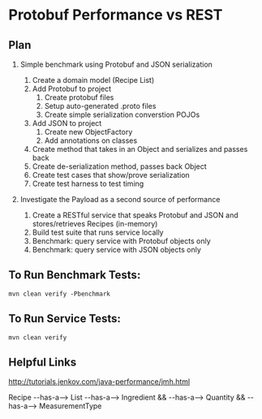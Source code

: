 # Protobuf Performance vs REST

## Plan
1. Simple benchmark using Protobuf and JSON serialization
    1. Create a domain model (Recipe List) 
    2. Add Protobuf to project
        1. Create protobuf files
        2. Setup auto-generated .proto files
        3. Create simple serialization converstion POJOs
    3. Add JSON to project
        1. Create new ObjectFactory
        2. Add annotations on classes
    4. Create method that takes in an Object and serializes and passes back
    5. Create de-serialization method, passes back Object
    6. Create test cases that show/prove serialization
    7. Create test harness to test timing

2. Investigate the Payload as a second source of performance
    1. Create a RESTful service that speaks Protobuf and JSON and stores/retrieves Recipes (in-memory)
    2. Build test suite that runs service locally
    3. Benchmark: query service with Protobuf objects only
    4. Benchmark: query service with JSON objects only



## To Run Benchmark Tests:
```mvn clean verify -Pbenchmark```

## To Run Service Tests:
```mvn clean verify```

## Helpful Links
http://tutorials.jenkov.com/java-performance/jmh.html


Recipe --has-a--> List<IngredientsUsed> --has-a--> Ingredient 
                                     && --has-a--> Quantity 
                                     && --has-a--> MeasurementType